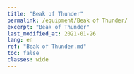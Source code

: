 ```yaml
---
title: "Beak of Thunder"
permalink: /equipment/Beak of Thunder/
excerpt: "Beak of Thunder"
last_modified_at: 2021-01-26
lang: en
ref: "Beak of Thunder.md"
toc: false
classes: wide
---
```


